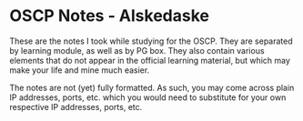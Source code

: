 # OSCP Notes - Alskedaske

These are the notes I took while studying for the OSCP. They are separated by learning module, as well as by PG box. They also contain various elements that do not appear in the official learning material, but which may make your life and mine much easier.

The notes are not (yet) fully formatted. As such, you may come across plain IP addresses, ports, etc. which you would need to substitute for your own respective IP addresses, ports, etc.
